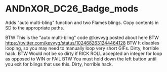 # ANDnXOR_DC26_Badge_mods

Adds "auto multi-bling" function and two Flames blings.  Copy contents in SD to the appropriate paths.


  BTW This is the "auto multi-bling" code @kevvyg posted about here
  BTW https://twitter.com/kevvyg/status/1024682631244464128
  BTW It disables looping, so you may need to manually loop very short GIFs. Dirty, horrible hack.
  BTW Would not be so dirty if RICK ROLL accepted an integer for loop as opposed to WIN or FAIL 
  BTW You must hold down the left button until you exit for blings that use this. Dirty, horrible hack.
  
